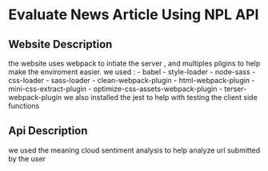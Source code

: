 # Evaluate News Article Using NPL API

## Website Description
the website uses webpack to intiate the server , and multiples pligins to help make the enviroment easier.
we used :
    - babel
    - style-loader 
    - node-sass 
    - css-loader 
    - sass-loader
    - clean-webpack-plugin
    - html-webpack-plugin
    - mini-css-extract-plugin
    - optimize-css-assets-webpack-plugin 
    - terser-webpack-plugin
we also installed the jest to help with testing the client side functions


## Api Description

we used the meaning cloud sentiment analysis to help analyze url submitted by the user